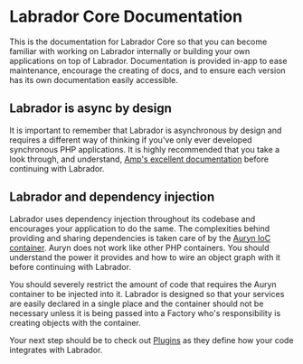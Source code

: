 # Labrador Core Documentation

This is the documentation for Labrador Core so that you can become familiar with working on 
Labrador internally or building your own applications on top of Labrador. Documentation is 
provided in-app to ease maintenance, encourage the creating of docs, and to ensure each version 
has its own documentation easily accessible.

## Labrador is async by design

It is important to remember that Labrador is asynchronous by design and requires a different 
way of thinking if you've only ever developed synchronous PHP applications. It is highly 
recommended that you take a look through, and understand, [Amp's excellent documentation](https://github.com/amphp/amp/tree/v2.0.0-RC1/docs) 
before continuing with Labrador.

## Labrador and dependency injection

Labrador uses dependency injection throughout its codebase and encourages your application to do 
the same. The complexities behind providing and sharing dependencies is taken care of by the 
[Auryn IoC container](https://github.com/rdlowrey/auryn). Auryn does not work like other PHP 
containers. You should understand the power it provides and how to wire an object graph with it 
before continuing with Labrador.

You should severely restrict the amount of code that requires the Auryn container to be injected 
into it. Labrador is designed so that your services are easily declared in a single place and 
the container should not be necessary unless it is being passed into a Factory who's responsibility 
is creating objects with the container.

Your next step should be to check out [Plugins](./plugins) as they define how your code integrates
with Labrador.
